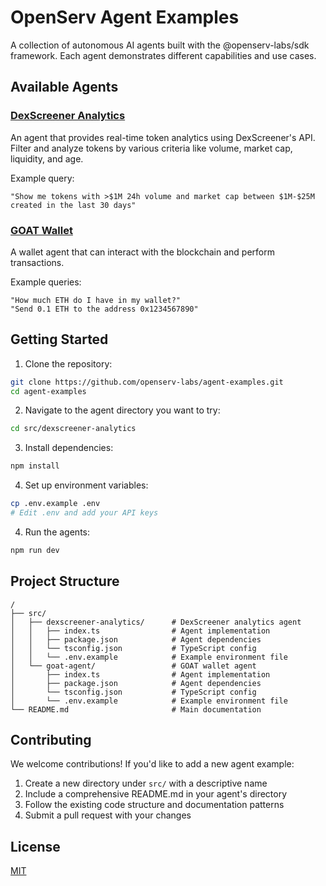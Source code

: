 # OpenServ Agent Examples

A collection of autonomous AI agents built with the @openserv-labs/sdk framework. Each agent demonstrates different capabilities and use cases.

## Available Agents

### [DexScreener Analytics](src/dexscreener-analytics)

An agent that provides real-time token analytics using DexScreener's API. Filter and analyze tokens by various criteria like volume, market cap, liquidity, and age.

Example query:

```
"Show me tokens with >$1M 24h volume and market cap between $1M-$25M created in the last 30 days"
```

### [GOAT Wallet](src/goat-agent)

A wallet agent that can interact with the blockchain and perform transactions.

Example queries:

```
"How much ETH do I have in my wallet?"
"Send 0.1 ETH to the address 0x1234567890"
```

## Getting Started

1. Clone the repository:

```bash
git clone https://github.com/openserv-labs/agent-examples.git
cd agent-examples
```

2. Navigate to the agent directory you want to try:

```bash
cd src/dexscreener-analytics
```

3. Install dependencies:

```bash
npm install
```

4. Set up environment variables:

```bash
cp .env.example .env
# Edit .env and add your API keys
```

4. Run the agents:

```bash
npm run dev
```

## Project Structure

```
/
├── src/
│   ├── dexscreener-analytics/      # DexScreener analytics agent
│   │   ├── index.ts                # Agent implementation
│   │   ├── package.json            # Agent dependencies
│   │   └── tsconfig.json           # TypeScript config
│   │   └── .env.example            # Example environment file
│   └── goat-agent/                 # GOAT wallet agent
│       ├── index.ts                # Agent implementation
│       ├── package.json            # Agent dependencies
│       └── tsconfig.json           # TypeScript config
│       └── .env.example            # Example environment file
└── README.md                       # Main documentation
```

## Contributing

We welcome contributions! If you'd like to add a new agent example:

1. Create a new directory under `src/` with a descriptive name
2. Include a comprehensive README.md in your agent's directory
3. Follow the existing code structure and documentation patterns
4. Submit a pull request with your changes

## License

[MIT](https://choosealicense.com/licenses/mit/)
